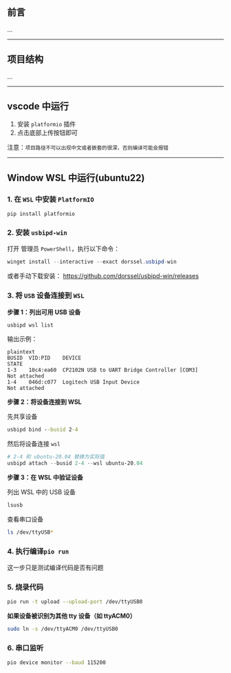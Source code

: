 


## 前言
...


---
## 项目结构
...


---
## vscode 中运行

1. 安装 `platformio` 插件
2. 点击底部上传按钮即可


注意：`项目路径不可以出现中文或者嵌套的很深，否则编译可能会报错`

---

## Window WSL 中运行(ubuntu22)

### 1. 在 `WSL` 中安装 `PlatformIO`
```base
pip install platformio
```

### 2. 安装 `usbipd-win`

打开 管理员 `PowerShell`，执行以下命令：

```powershell
winget install --interactive --exact dorssel.usbipd-win
```
或者手动下载安装： https://github.com/dorssel/usbipd-win/releases

### 3. 将 `USB` 设备连接到 `WSL`
**步骤 1：列出可用 USB 设备**
```powershell
usbipd wsl list
```
输出示例：
```
plaintext
BUSID  VID:PID    DEVICE                                                        STATE
1-3    10c4:ea60  CP2102N USB to UART Bridge Controller [COM3]               Not attached
1-4    046d:c077  Logitech USB Input Device                                     Not attached
```

**步骤 2：将设备连接到 WSL**


先共享设备
```cmd
usbipd bind --busid 2-4
```
然后将设备连接 `wsl`
```powershell
# 2-4 和 ubuntu-20.04 替换为实际值
usbipd attach --busid 2-4 --wsl ubuntu-20.04
```

**步骤 3：在 WSL 中验证设备**

列出 WSL 中的 USB 设备
```sh
lsusb
```

查看串口设备
```sh
ls /dev/ttyUSB*
```


### 4. 执行编译`pio run`

这一步只是测试编译代码是否有问题


### 5. 烧录代码
```sh
pio run -t upload --upload-port /dev/ttyUSB0
```

**如果设备被识别为其他 tty 设备（如 ttyACM0）**
```sh 
sudo ln -s /dev/ttyACM0 /dev/ttyUSB0
```
 

### 6. 串口监听
```sh
pio device monitor --baud 115200
```